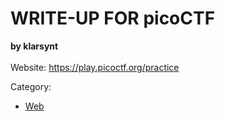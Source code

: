 # WRITE-UP FOR picoCTF
<b>by klarsynt</b><br><br>
Website: https://play.picoctf.org/practice

Category:
- [Web](https://github.com/ftiannisa/write-up/tree/main/picoCTF/Web)
